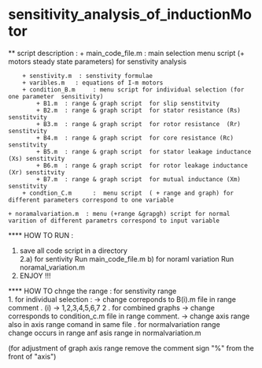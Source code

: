 # sensitivity_analysis_of_inductionMotor

** script description  :
    + main_code_file.m      : main selection menu script (+ motors steady state parameters)   for senstivity analysis 
  
        + senstivity.m  : senstivity formulae
        + varibles.m   : equations of I-m motors 
        + condition_B.m     : menu script for individual selection (for one parameter  sensitivity)
            + B1.m  : range & graph script  for slip senstitvity 
            + B2.m  : range & graph script  for stator resistance (Rs) senstitvity 
            + B3.m  : range & graph script  for rotor resistance  (Rr) senstitvity 
            + B4.m  : range & graph script  for core resistance (Rc) senstitvity
            + B5.m  : range & graph script  for stator leakage inductance (Xs) senstitvity 
            + B6.m  : range & graph script  for rotor leakage inductance (Xr) senstitvity  
            + B7.m  : range & graph script  for mutual inductance (Xm) senstitvity                          
        + condtion_C.m      :  menu script  ( + range and graph) for different parameters correspond to one variable
            
    + noramalvariation.m  : menu (+range &grapgh) script for normal varition of different parametrs correspond to input variable








**** HOW TO RUN   : 
   1. save all code script in a directory  
   2.a) for sentivity 
             Run main_code_file.m
      b) for noraml  variation
             Run noramal_variation.m
   3. ENJOY !!!


   
   

**** HOW TO chnge the range  :
    for senstivity range  
        1. for individual selection :
            -> change correponds to B(i).m file in range comment . (i) -> 1,2,3,4,5,6,7
        2 . for combined graphs
            -> change corresponds to condition_c.m file in range comment.
            -> change axis range also in axis range comand in same file .
    for normalvariation  range  
        change occurs in range anf asis range  in normalvariation.m 
    

(for adjustment of graph axis range remove the comment sign  "%" from the front of "axis")
